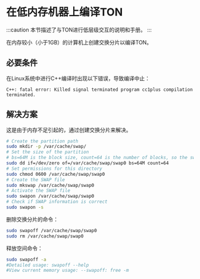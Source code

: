 # 在低内存机器上编译TON

:::caution
本节描述了与TON进行低层级交互的说明和手册。
:::

在内存较小（小于1GB）的计算机上创建交换分片以编译TON。

## 必要条件

在Linux系统中进行C++编译时出现以下错误，导致编译中止：

```
C++: fatal error: Killed signal terminated program cc1plus compilation terminated.
```

## 解决方案

这是由于内存不足引起的，通过创建交换分片来解决。

```bash
# Create the partition path
sudo mkdir -p /var/cache/swap/
# Set the size of the partition
# bs=64M is the block size, count=64 is the number of blocks, so the swap space size is bs*count=4096MB=4GB
sudo dd if=/dev/zero of=/var/cache/swap/swap0 bs=64M count=64
# Set permissions for this directory
sudo chmod 0600 /var/cache/swap/swap0
# Create the SWAP file
sudo mkswap /var/cache/swap/swap0
# Activate the SWAP file
sudo swapon /var/cache/swap/swap0
# Check if SWAP information is correct
sudo swapon -s
```

删除交换分片的命令：

```bash
sudo swapoff /var/cache/swap/swap0
sudo rm /var/cache/swap/swap0
```

释放空间命令：

```bash
sudo swapoff -a
#Detailed usage: swapoff --help
#View current memory usage: --swapoff: free -m
```